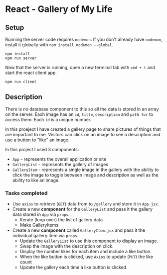 # React - Gallery of My Life

## Setup

Running the server code requires `nodemon`. If you don't already have `nodemon`, install it globally with `npm install nodemon --global`.

```
npm install
npm run server
```

Now that the server is running, open a new terminal tab with `cmd + t` and start the react client app.

```
npm run client
```


## Description

There is no database component to this so all the data is stored in an array on the server. Each image has an `id`, `title`, `description` and `path for` to access them. Each `id` is a unique number.

In this proeject I have created a gallery page to share pictures of things that are important to me. Visitors can click on an image to see a description and use a button to "like" an image. 

In this project I used 3 components:

- `App` - represents the overall application or site 
- `GalleryList` - represents the gallery of images
- `GalleryItem` - represents a single image in the gallery with the ability to click the image to toggle between image and description as well as the ability to like an image.

### Tasks completed
- Use `axios` to retrieve (`GET`) data from to `/gallery` and store it in `App.jsx`.
- Create a new **component** for the `GalleryList` and pass it the gallery data stored in `App` via `props`.
    - Iterate (loop over) the list of gallery data
    - Make GalleryItems
- Create a new **component** called `GalleryItem.jsx` and pass it the individual gallery item via `props`. 
    - Update the `GalleryList` to use this component to display an image.
    - Swap the image with the description on click.
    - Display the number likes for each item and include a like button.
    - When the like button is clicked, use `Axios` to update (`PUT`) the like count
    - Update the gallery each time a like button is clicked.

    